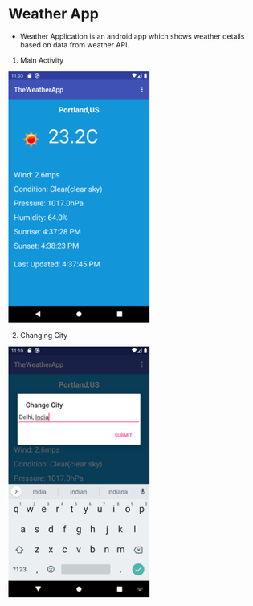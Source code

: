 # Weather App

- Weather Application is an android app which shows weather details based on data from weather API.

1. Main Activity
<img alt="MainActivity" src="app/src/main/res/start_screen.png" height="500">

2. Changing City
<img alt="Dialog" src="app/src/main/res/change_city_screen.png" height="500">
